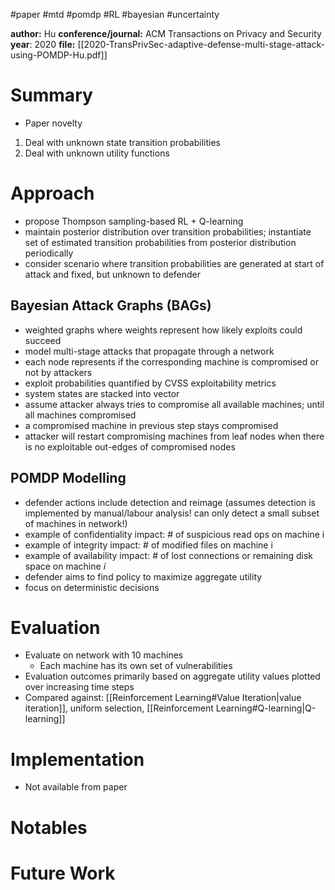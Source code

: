 #paper #mtd #pomdp #RL #bayesian #uncertainty 

**author:** Hu
**conference/journal:** ACM Transactions on Privacy and Security
**year**: 2020
**file:** [[2020-TransPrivSec-adaptive-defense-multi-stage-attack-using-POMDP-Hu.pdf]]
# Summary
- Paper novelty
1.  Deal with unknown state transition probabilities
2.  Deal with unknown utility functions
# Approach
- propose Thompson sampling-based RL + Q-learning
- maintain posterior distribution over transition probabilities; instantiate set of estimated transition probabilities from posterior distribution periodically
- consider scenario where transition probabilities are generated at start of attack and fixed, but unknown to defender

## Bayesian Attack Graphs (BAGs)
- weighted graphs where weights represent how likely exploits could succeed
- model multi-stage attacks that propagate through a network
- each node represents if the corresponding machine is compromised or not by attackers
- exploit probabilities quantified by CVSS exploitability metrics
- system states are stacked into vector
- assume attacker always tries to compromise all available machines; until all machines compromised
- a compromised machine in previous step stays compromised
- attacker will restart compromising machines from leaf nodes when there is no exploitable out-edges of compromised nodes
## POMDP Modelling
- defender actions include detection and reimage (assumes detection is implemented by manual/labour analysis! can only detect a small subset of machines in network!)
- example of confidentiality impact: # of suspicious read ops on machine i
- example of integrity impact: # of modified files on machine i
- example of availability impact: # of lost connections or remaining disk space on machine $i$
- defender aims to find policy to maximize aggregate utility
- focus on deterministic decisions
# Evaluation
- Evaluate on network with 10 machines
	- Each machine has its own set of vulnerabilities
- Evaluation outcomes primarily based on aggregate utility values plotted over increasing time steps
- Compared against: [[Reinforcement Learning#Value Iteration|value iteration]], uniform selection, [[Reinforcement Learning#Q-learning|Q-learning]] 
# Implementation
- Not available from paper
# Notables

# Future Work




